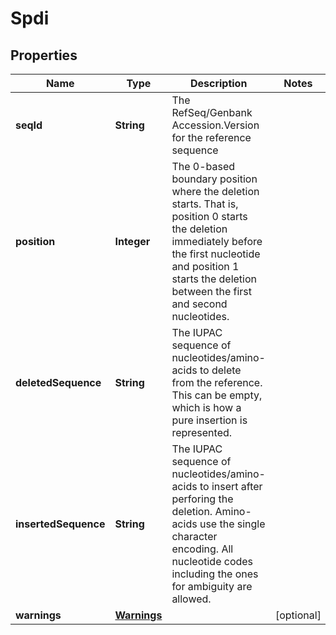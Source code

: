 # Spdi

## Properties
Name | Type | Description | Notes
------------ | ------------- | ------------- | -------------
**seqId** | **String** | The RefSeq/Genbank Accession.Version for the reference sequence | 
**position** | **Integer** | The 0-based boundary position where the deletion starts. That is, position 0 starts the deletion immediately before the first nucleotide and position 1 starts the deletion between the first and second nucleotides. | 
**deletedSequence** | **String** | The IUPAC sequence of nucleotides/amino-acids to delete from the reference. This can be empty, which is how a pure insertion is represented. | 
**insertedSequence** | **String** | The IUPAC sequence of nucleotides/amino-acids to insert after perforing the deletion. Amino-acids use the single character encoding. All nucleotide codes including the ones for ambiguity are allowed. | 
**warnings** | [**Warnings**](Warnings.md) |  |  [optional]
